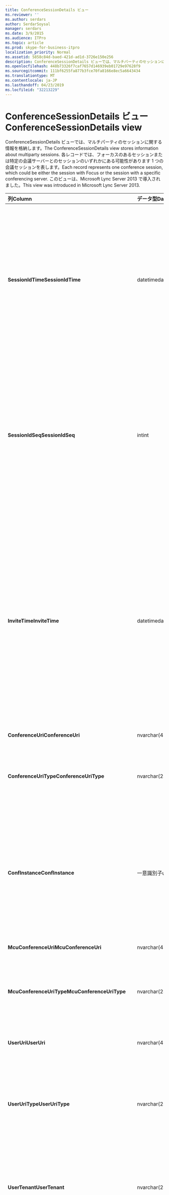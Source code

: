 ```yaml
---
title: ConferenceSessionDetails ビュー
ms.reviewer: ''
ms.author: serdars
author: SerdarSoysal
manager: serdars
ms.date: 3/9/2015
ms.audience: ITPro
ms.topic: article
ms.prod: skype-for-business-itpro
localization_priority: Normal
ms.assetid: 5858c84d-baed-421d-ad1d-3726e150e256
description: ConferenceSessionDetails ビューでは、マルチパーティのセッションに関する情報を格納します。 各レコードでは、フォーカスのあるセッションまたは特定の会議サーバーとのセッションのいずれかにある可能性があります 1 つの会議セッションを表します。 このビューは、Microsoft Lync Server 2013 で導入されました。
ms.openlocfilehash: 448b73326f7caf7657d146939eb01729e97628f9
ms.sourcegitcommit: 111bf6255fa877b3fce70fa8166e8ec5a6643434
ms.translationtype: MT
ms.contentlocale: ja-JP
ms.lasthandoff: 04/23/2019
ms.locfileid: "32213229"
---
```

# <a name="conferencesessiondetails-view"></a><span data-ttu-id="37cec-105">ConferenceSessionDetails ビュー</span><span class="sxs-lookup"><span data-stu-id="37cec-105">ConferenceSessionDetails view</span></span>
 
<span data-ttu-id="37cec-106">ConferenceSessionDetails ビューでは、マルチパーティのセッションに関する情報を格納します。</span><span class="sxs-lookup"><span data-stu-id="37cec-106">The ConferenceSessionDetails view stores information about multiparty sessions.</span></span> <span data-ttu-id="37cec-107">各レコードでは、フォーカスのあるセッションまたは特定の会議サーバーとのセッションのいずれかにある可能性があります 1 つの会議セッションを表します。</span><span class="sxs-lookup"><span data-stu-id="37cec-107">Each record represents one conference session, which could be either the session with Focus or the session with a specific conferencing server.</span></span> <span data-ttu-id="37cec-108">このビューは、Microsoft Lync Server 2013 で導入されました。</span><span class="sxs-lookup"><span data-stu-id="37cec-108">This view was introduced in Microsoft Lync Server 2013.</span></span>
  
|<span data-ttu-id="37cec-109">**列**</span><span class="sxs-lookup"><span data-stu-id="37cec-109">**Column**</span></span>|<span data-ttu-id="37cec-110">**データ型**</span><span class="sxs-lookup"><span data-stu-id="37cec-110">**Data Type**</span></span>|<span data-ttu-id="37cec-111">**詳細**</span><span class="sxs-lookup"><span data-stu-id="37cec-111">**Details**</span></span>|
|:-----|:-----|:-----|
|<span data-ttu-id="37cec-112">**SessionIdTime**</span><span class="sxs-lookup"><span data-stu-id="37cec-112">**SessionIdTime**</span></span> <br/> |<span data-ttu-id="37cec-113">datetime</span><span class="sxs-lookup"><span data-stu-id="37cec-113">datetime</span></span>  <br/> |<span data-ttu-id="37cec-114">セッションの要求の時間です。</span><span class="sxs-lookup"><span data-stu-id="37cec-114">Time of session request.</span></span> <span data-ttu-id="37cec-115">セッションを一意に識別するのには SessionIdSeq と組み合わせてを使用します。</span><span class="sxs-lookup"><span data-stu-id="37cec-115">Used in conjunction with SessionIdSeq to uniquely identify a session.</span></span> <span data-ttu-id="37cec-116">[Skype のビジネス サーバー 2015 のテーブル」ダイアログ ボックス](dialogs.md)の詳細についてを参照してください。</span><span class="sxs-lookup"><span data-stu-id="37cec-116">See the [Dialogs table in Skype for Business Server 2015](dialogs.md) for more information.</span></span> <br/> |
|<span data-ttu-id="37cec-117">**SessionIdSeq**</span><span class="sxs-lookup"><span data-stu-id="37cec-117">**SessionIdSeq**</span></span> <br/> |<span data-ttu-id="37cec-118">int</span><span class="sxs-lookup"><span data-stu-id="37cec-118">int</span></span>  <br/> |<span data-ttu-id="37cec-119">セッションを識別する ID 番号。</span><span class="sxs-lookup"><span data-stu-id="37cec-119">ID number to identify the session.</span></span> <span data-ttu-id="37cec-120">セッションを一意に識別するのには SessionIdTime と組み合わせてを使用します。</span><span class="sxs-lookup"><span data-stu-id="37cec-120">Used in conjunction with SessionIdTime to uniquely identify a session.</span></span> <span data-ttu-id="37cec-121">[Skype のビジネス サーバー 2015 のテーブル」ダイアログ ボックス](dialogs.md)の詳細についてを参照してください。</span><span class="sxs-lookup"><span data-stu-id="37cec-121">See the [Dialogs table in Skype for Business Server 2015](dialogs.md) for more information.</span></span> <br/> |
|<span data-ttu-id="37cec-122">**InviteTime**</span><span class="sxs-lookup"><span data-stu-id="37cec-122">**InviteTime**</span></span> <br/> |<span data-ttu-id="37cec-123">datetime</span><span class="sxs-lookup"><span data-stu-id="37cec-123">datetime</span></span>  <br/> |<span data-ttu-id="37cec-124">最初の INVITE 要求の時間です。</span><span class="sxs-lookup"><span data-stu-id="37cec-124">Time of the first INVITE request.</span></span> <span data-ttu-id="37cec-125">このフィールドは通常、セッションの初期の INVITE メッセージから生成されたデータが設定されます。</span><span class="sxs-lookup"><span data-stu-id="37cec-125">This field is typically populated by data generated from the initial INVITE message in the session.</span></span> <span data-ttu-id="37cec-126">招待メッセージが表示されない場合は、日付と時刻の最初の関連する SIP メッセージ (BYE、[キャンセル]、メッセージ、または情報) を持つフィールドが設定されます。</span><span class="sxs-lookup"><span data-stu-id="37cec-126">If there is no INVITE message then the field is populated with the date and time of the first relevant SIP message (BYE, CANCEL, MESSAGE, or INFO).</span></span>  <br/> |
|<span data-ttu-id="37cec-127">**ConferenceUri**</span><span class="sxs-lookup"><span data-stu-id="37cec-127">**ConferenceUri**</span></span> <br/> |<span data-ttu-id="37cec-128">nvarchar(450)</span><span class="sxs-lookup"><span data-stu-id="37cec-128">nvarchar(450)</span></span>  <br/> |<span data-ttu-id="37cec-129">会議の URI。</span><span class="sxs-lookup"><span data-stu-id="37cec-129">URI of the conference.</span></span>  <br/> |
|<span data-ttu-id="37cec-130">**ConferenceUriType**</span><span class="sxs-lookup"><span data-stu-id="37cec-130">**ConferenceUriType**</span></span> <br/> |<span data-ttu-id="37cec-131">nvarchar(256)</span><span class="sxs-lookup"><span data-stu-id="37cec-131">nvarchar(256)</span></span>  <br/> |<span data-ttu-id="37cec-132">電話会議 URI の種類。</span><span class="sxs-lookup"><span data-stu-id="37cec-132">Type of conference URI.</span></span> <span data-ttu-id="37cec-133">詳細については、 [UriTypes テーブル](uritypes.md)を参照してください。</span><span class="sxs-lookup"><span data-stu-id="37cec-133">See the [UriTypes table](uritypes.md) for more information.</span></span> <br/> |
|<span data-ttu-id="37cec-134">**ConfInstance**</span><span class="sxs-lookup"><span data-stu-id="37cec-134">**ConfInstance**</span></span> <br/> |<span data-ttu-id="37cec-135">一意識別子</span><span class="sxs-lookup"><span data-stu-id="37cec-135">uniqueidentifier</span></span>  <br/> |<span data-ttu-id="37cec-136">定期的な会議のインスタンスを区別する識別子です。</span><span class="sxs-lookup"><span data-stu-id="37cec-136">Identifier that differentiates between instances of recurring conferences.</span></span> <span data-ttu-id="37cec-137">各定期的な会議のインスタンスには、別の ConfInstance 値が同じ ConferenceURI があります。</span><span class="sxs-lookup"><span data-stu-id="37cec-137">Each recurring conference instance has the same ConferenceURI but a different ConfInstance value.</span></span>  <br/> |
|<span data-ttu-id="37cec-138">**McuConferenceUri**</span><span class="sxs-lookup"><span data-stu-id="37cec-138">**McuConferenceUri**</span></span> <br/> |<span data-ttu-id="37cec-139">nvarchar(450)</span><span class="sxs-lookup"><span data-stu-id="37cec-139">nvarchar(450)</span></span>  <br/> |<span data-ttu-id="37cec-140">会議サーバーの URI。</span><span class="sxs-lookup"><span data-stu-id="37cec-140">URI of the conferencing server.</span></span>  <br/> |
|<span data-ttu-id="37cec-141">**McuConferenceUriType**</span><span class="sxs-lookup"><span data-stu-id="37cec-141">**McuConferenceUriType**</span></span> <br/> |<span data-ttu-id="37cec-142">nvarchar(256)</span><span class="sxs-lookup"><span data-stu-id="37cec-142">nvarchar(256)</span></span>  <br/> |<span data-ttu-id="37cec-143">会議サーバーの URI の種類です。</span><span class="sxs-lookup"><span data-stu-id="37cec-143">Type of conferencing server URI.</span></span> <span data-ttu-id="37cec-144">詳細については、 [UriTypes テーブル](uritypes.md)を参照してください。</span><span class="sxs-lookup"><span data-stu-id="37cec-144">See the [UriTypes table](uritypes.md) for more information.</span></span> <br/> |
|<span data-ttu-id="37cec-145">**UserUri**</span><span class="sxs-lookup"><span data-stu-id="37cec-145">**UserUri**</span></span> <br/> |<span data-ttu-id="37cec-146">nvarchar(450)</span><span class="sxs-lookup"><span data-stu-id="37cec-146">nvarchar(450)</span></span>  <br/> |<span data-ttu-id="37cec-147">セッションに関連するユーザーの URI。</span><span class="sxs-lookup"><span data-stu-id="37cec-147">URI of the user involved in the session.</span></span>  <br/> |
|<span data-ttu-id="37cec-148">**UserUriType**</span><span class="sxs-lookup"><span data-stu-id="37cec-148">**UserUriType**</span></span> <br/> |<span data-ttu-id="37cec-149">nvarchar(256)</span><span class="sxs-lookup"><span data-stu-id="37cec-149">nvarchar(256)</span></span>  <br/> |<span data-ttu-id="37cec-150">セッションの一部であったが、ユーザーの URI の種類です。</span><span class="sxs-lookup"><span data-stu-id="37cec-150">Type of URI of the user whose was part of the session.</span></span> <span data-ttu-id="37cec-151">詳細については、 [UriTypes テーブル](uritypes.md)を参照してください。</span><span class="sxs-lookup"><span data-stu-id="37cec-151">See the [UriTypes table](uritypes.md) for more information.</span></span> <br/> |
|<span data-ttu-id="37cec-152">**UserTenant**</span><span class="sxs-lookup"><span data-stu-id="37cec-152">**UserTenant**</span></span> <br/> |<span data-ttu-id="37cec-153">nvarchar(256)</span><span class="sxs-lookup"><span data-stu-id="37cec-153">nvarchar(256)</span></span>  <br/> |<span data-ttu-id="37cec-154">セッションの一部であったが、ユーザーのテナントです。</span><span class="sxs-lookup"><span data-stu-id="37cec-154">Tenant of the user whose was part of the session.</span></span> <span data-ttu-id="37cec-155">詳細については[テナントのテーブル](tenants.md)を参照してください。</span><span class="sxs-lookup"><span data-stu-id="37cec-155">See the [Tenants table](tenants.md) for more information.</span></span> <br/> |
|<span data-ttu-id="37cec-156">**UserEndpointId**</span><span class="sxs-lookup"><span data-stu-id="37cec-156">**UserEndpointId**</span></span> <br/> |<span data-ttu-id="37cec-157">一意識別子</span><span class="sxs-lookup"><span data-stu-id="37cec-157">uniqueidentifier</span></span>  <br/> |<span data-ttu-id="37cec-158">セッションの一部であったが、ユーザーの一意の識別子です。</span><span class="sxs-lookup"><span data-stu-id="37cec-158">Unique identifier of the user whose was part of the session.</span></span>  <br/> |
|<span data-ttu-id="37cec-159">**EndTime**</span><span class="sxs-lookup"><span data-stu-id="37cec-159">**EndTime**</span></span> <br/> |<span data-ttu-id="37cec-160">datetime</span><span class="sxs-lookup"><span data-stu-id="37cec-160">datetime</span></span>  <br/> |<span data-ttu-id="37cec-161">セッションの終了時間です。</span><span class="sxs-lookup"><span data-stu-id="37cec-161">End time of the session.</span></span>  <br/> |
|<span data-ttu-id="37cec-162">**ConferenceClientVersion**</span><span class="sxs-lookup"><span data-stu-id="37cec-162">**ConferenceClientVersion**</span></span> <br/> |<span data-ttu-id="37cec-163">nvarchar(256)</span><span class="sxs-lookup"><span data-stu-id="37cec-163">nvarchar(256)</span></span>  <br/> |<span data-ttu-id="37cec-164">会議サーバーのバージョンです。</span><span class="sxs-lookup"><span data-stu-id="37cec-164">Version of conference server.</span></span>  <br/> |
|<span data-ttu-id="37cec-165">**ConferenceClientType**</span><span class="sxs-lookup"><span data-stu-id="37cec-165">**ConferenceClientType**</span></span> <br/> |<span data-ttu-id="37cec-166">int</span><span class="sxs-lookup"><span data-stu-id="37cec-166">int</span></span>  <br/> |<span data-ttu-id="37cec-167">会議サーバーの種類です。</span><span class="sxs-lookup"><span data-stu-id="37cec-167">Type of conference server.</span></span> <span data-ttu-id="37cec-168">詳細については、 [UserAgentDef テーブル](useragentdef.md)を参照してください。</span><span class="sxs-lookup"><span data-stu-id="37cec-168">See the [UserAgentDef table](useragentdef.md) for more information.</span></span> <br/> |
|<span data-ttu-id="37cec-169">**ConferenceCategory**</span><span class="sxs-lookup"><span data-stu-id="37cec-169">**ConferenceCategory**</span></span> <br/> |<span data-ttu-id="37cec-170">nvarchar(64)</span><span class="sxs-lookup"><span data-stu-id="37cec-170">nvarchar(64)</span></span>  <br/> |<span data-ttu-id="37cec-171">会議サーバーのカテゴリです。</span><span class="sxs-lookup"><span data-stu-id="37cec-171">Conference server category.</span></span>  <br/> |
|<span data-ttu-id="37cec-172">**UserClientVersion**</span><span class="sxs-lookup"><span data-stu-id="37cec-172">**UserClientVersion**</span></span> <br/> |<span data-ttu-id="37cec-173">nvarchar(256)</span><span class="sxs-lookup"><span data-stu-id="37cec-173">nvarchar(256)</span></span>  <br/> |<span data-ttu-id="37cec-174">セッションに参加したユーザーが使用するクライアントのバージョンです。</span><span class="sxs-lookup"><span data-stu-id="37cec-174">Version of client used by the user who participated in the session.</span></span>  <br/> |
|<span data-ttu-id="37cec-175">**UserClientType**</span><span class="sxs-lookup"><span data-stu-id="37cec-175">**UserClientType**</span></span> <br/> |<span data-ttu-id="37cec-176">int</span><span class="sxs-lookup"><span data-stu-id="37cec-176">int</span></span>  <br/> |<span data-ttu-id="37cec-177">セッションに参加したユーザーによって使用されるクライアントです。</span><span class="sxs-lookup"><span data-stu-id="37cec-177">Client used by the user who participated in the session.</span></span> <span data-ttu-id="37cec-178">詳細については、 [UserAgentDef テーブル](useragentdef.md)を参照してください。</span><span class="sxs-lookup"><span data-stu-id="37cec-178">See the [UserAgentDef table](useragentdef.md) for more details.</span></span> <br/> |
|<span data-ttu-id="37cec-179">**UserClientCategory**</span><span class="sxs-lookup"><span data-stu-id="37cec-179">**UserClientCategory**</span></span> <br/> |<span data-ttu-id="37cec-180">nvarchar(64)</span><span class="sxs-lookup"><span data-stu-id="37cec-180">nvarchar(64)</span></span>  <br/> |<span data-ttu-id="37cec-181">セッションの一部であったユーザーが使用するクライアントのカテゴリの名前です。</span><span class="sxs-lookup"><span data-stu-id="37cec-181">Name of the category of the client used by the user who was part of the session.</span></span>  <br/> |
|<span data-ttu-id="37cec-182">**OnBehalfOfUri**</span><span class="sxs-lookup"><span data-stu-id="37cec-182">**OnBehalfOfUri**</span></span> <br/> |<span data-ttu-id="37cec-183">nvarchar(450)</span><span class="sxs-lookup"><span data-stu-id="37cec-183">nvarchar(450)</span></span>  <br/> |<span data-ttu-id="37cec-184">セッションが開始したユーザーの URI。</span><span class="sxs-lookup"><span data-stu-id="37cec-184">URI of the user on whose behalf the session was started.</span></span>  <br/> |
|<span data-ttu-id="37cec-185">**OnBehalfOfUriType**</span><span class="sxs-lookup"><span data-stu-id="37cec-185">**OnBehalfOfUriType**</span></span> <br/> |<span data-ttu-id="37cec-186">nvarchar(256)</span><span class="sxs-lookup"><span data-stu-id="37cec-186">nvarchar(256)</span></span>  <br/> |<span data-ttu-id="37cec-187">セッションが開始したユーザーの URI の種類です。</span><span class="sxs-lookup"><span data-stu-id="37cec-187">Type of URI of the user on whose behalf the session was started.</span></span> <span data-ttu-id="37cec-188">詳細については、 [UriTypes テーブル](uritypes.md)を参照してください。</span><span class="sxs-lookup"><span data-stu-id="37cec-188">See the [UriTypes table](uritypes.md) for more information.</span></span> <br/> |
|<span data-ttu-id="37cec-189">**OnBehalfOfTenant**</span><span class="sxs-lookup"><span data-stu-id="37cec-189">**OnBehalfOfTenant**</span></span> <br/> |<span data-ttu-id="37cec-190">nvarchar(256)</span><span class="sxs-lookup"><span data-stu-id="37cec-190">nvarchar(256)</span></span>  <br/> |<span data-ttu-id="37cec-191">テナントのユーザーのセッションを開始したユーザーの代わりにします。</span><span class="sxs-lookup"><span data-stu-id="37cec-191">Tenant of the user whose on behalf the session was started.</span></span> <span data-ttu-id="37cec-192">詳細については[テナントのテーブル](tenants.md)を参照してください。</span><span class="sxs-lookup"><span data-stu-id="37cec-192">See the [Tenants table](tenants.md) for more information.</span></span> <br/> |
|<span data-ttu-id="37cec-193">**ReferredByUri**</span><span class="sxs-lookup"><span data-stu-id="37cec-193">**ReferredByUri**</span></span> <br/> |<span data-ttu-id="37cec-194">nvarchar(450)</span><span class="sxs-lookup"><span data-stu-id="37cec-194">nvarchar(450)</span></span>  <br/> |<span data-ttu-id="37cec-195">セッションを参照しているユーザーの URI。</span><span class="sxs-lookup"><span data-stu-id="37cec-195">URI of the user who referred the session.</span></span>  <br/> |
|<span data-ttu-id="37cec-196">**ReferredByUriType**</span><span class="sxs-lookup"><span data-stu-id="37cec-196">**ReferredByUriType**</span></span> <br/> |<span data-ttu-id="37cec-197">nvarchar(256)</span><span class="sxs-lookup"><span data-stu-id="37cec-197">nvarchar(256)</span></span>  <br/> |<span data-ttu-id="37cec-198">セッションを参照しているユーザーの URI の種類です。</span><span class="sxs-lookup"><span data-stu-id="37cec-198">Type of URI of the user who referred the session.</span></span> <span data-ttu-id="37cec-199">詳細については、 [UriTypes テーブル](uritypes.md)を参照してください。</span><span class="sxs-lookup"><span data-stu-id="37cec-199">See the [UriTypes table](uritypes.md) for more information.</span></span> <br/> |
|<span data-ttu-id="37cec-200">**ReferredByUriTenant**</span><span class="sxs-lookup"><span data-stu-id="37cec-200">**ReferredByUriTenant**</span></span> <br/> |<span data-ttu-id="37cec-201">nvarchar(256)</span><span class="sxs-lookup"><span data-stu-id="37cec-201">nvarchar(256)</span></span>  <br/> |<span data-ttu-id="37cec-202">セッションを参照しているユーザーのテナントです。</span><span class="sxs-lookup"><span data-stu-id="37cec-202">Tenant of the user who referred the session.</span></span> <span data-ttu-id="37cec-203">詳細については[テナントのテーブル](tenants.md)を参照してください。</span><span class="sxs-lookup"><span data-stu-id="37cec-203">See the [Tenants table](tenants.md) for more information.</span></span> <br/> |
|<span data-ttu-id="37cec-204">**DialogId**</span><span class="sxs-lookup"><span data-stu-id="37cec-204">**DialogId**</span></span> <br/> |<span data-ttu-id="37cec-205">varstring(775)</span><span class="sxs-lookup"><span data-stu-id="37cec-205">varstring(775)</span></span>  <br/> |<span data-ttu-id="37cec-206">SIP ダイアログの id。</span><span class="sxs-lookup"><span data-stu-id="37cec-206">SIP dialog ID.</span></span> <span data-ttu-id="37cec-207">形式は、します。</span><span class="sxs-lookup"><span data-stu-id="37cec-207">The format is</span></span>  <br/> <span data-ttu-id="37cec-208">: ダイアログ; タグからタグに</span><span class="sxs-lookup"><span data-stu-id="37cec-208">:dialog;from-tag;to-tag</span></span>  <br/> |
|<span data-ttu-id="37cec-209">**ReplaceDialogIdTime**</span><span class="sxs-lookup"><span data-stu-id="37cec-209">**ReplaceDialogIdTime**</span></span> <br/> |<span data-ttu-id="37cec-210">datetime</span><span class="sxs-lookup"><span data-stu-id="37cec-210">datetime</span></span>  <br/> |<span data-ttu-id="37cec-211">現在のセッションによって置き換えられたダイアログ ボックスを識別する ID 番号。</span><span class="sxs-lookup"><span data-stu-id="37cec-211">ID number to identify the dialog which was replaced by current session.</span></span> <span data-ttu-id="37cec-212">[Skype のビジネス サーバー 2015 のテーブル」ダイアログ ボックス](dialogs.md)の詳細についてを参照してください。</span><span class="sxs-lookup"><span data-stu-id="37cec-212">See the [Dialogs table in Skype for Business Server 2015](dialogs.md) for more information.</span></span> <br/> |
|<span data-ttu-id="37cec-213">**ReplaceDialogIdSeq**</span><span class="sxs-lookup"><span data-stu-id="37cec-213">**ReplaceDialogIdSeq**</span></span> <br/> |<span data-ttu-id="37cec-214">int</span><span class="sxs-lookup"><span data-stu-id="37cec-214">int</span></span>  <br/> |<span data-ttu-id="37cec-215">セッションを識別する ID 番号。</span><span class="sxs-lookup"><span data-stu-id="37cec-215">ID number to identify the session.</span></span> <span data-ttu-id="37cec-216">このセッションによって置き換えられるセッションを一意に識別するのには ReplaceDialogIdTime と組み合わせて使用します。</span><span class="sxs-lookup"><span data-stu-id="37cec-216">Used in conjunction with ReplaceDialogIdTime to uniquely identify a session that is replaced by this session.</span></span> <span data-ttu-id="37cec-217">[Skype のビジネス サーバー 2015 のテーブル」ダイアログ ボックス](dialogs.md)の詳細についてを参照してください。</span><span class="sxs-lookup"><span data-stu-id="37cec-217">See the [Dialogs table in Skype for Business Server 2015](dialogs.md) for more information.</span></span> <br/> |
|<span data-ttu-id="37cec-218">**ReplacesDialogId**</span><span class="sxs-lookup"><span data-stu-id="37cec-218">**ReplacesDialogId**</span></span> <br/> |<span data-ttu-id="37cec-219">varchar(775)</span><span class="sxs-lookup"><span data-stu-id="37cec-219">varchar(775)</span></span>  <br/> |<span data-ttu-id="37cec-220">セッションの置換] ダイアログの ID を SIP します。</span><span class="sxs-lookup"><span data-stu-id="37cec-220">SIP dialog ID the session replaces.</span></span> <span data-ttu-id="37cec-221">フォーマット、です。</span><span class="sxs-lookup"><span data-stu-id="37cec-221">The format of the is:</span></span>  <br/> <span data-ttu-id="37cec-222">ダイアログ; タグからタグに</span><span class="sxs-lookup"><span data-stu-id="37cec-222">dialog;from-tag;to-tag</span></span>  <br/> |
|<span data-ttu-id="37cec-223">**IsStartedByConfServer**</span><span class="sxs-lookup"><span data-stu-id="37cec-223">**IsStartedByConfServer**</span></span> <br/> |<span data-ttu-id="37cec-224">bit</span><span class="sxs-lookup"><span data-stu-id="37cec-224">bit</span></span>  <br/> |<span data-ttu-id="37cec-225">会議サーバーでセッションを開始したかどうかを示します。</span><span class="sxs-lookup"><span data-stu-id="37cec-225">Indicates whether the session was started by the conferencing server.</span></span>  <br/> |
|<span data-ttu-id="37cec-226">**IsEndedByConfServer**</span><span class="sxs-lookup"><span data-stu-id="37cec-226">**IsEndedByConfServer**</span></span> <br/> |<span data-ttu-id="37cec-227">bit</span><span class="sxs-lookup"><span data-stu-id="37cec-227">bit</span></span>  <br/> |<span data-ttu-id="37cec-228">会議サーバーによってセッションが終了したかどうかを示します。</span><span class="sxs-lookup"><span data-stu-id="37cec-228">Indicates whether the session was ended by the conferencing server.</span></span>  <br/> |
|<span data-ttu-id="37cec-229">**IsUserInternal**</span><span class="sxs-lookup"><span data-stu-id="37cec-229">**IsUserInternal**</span></span> <br/> |<span data-ttu-id="37cec-230">bit</span><span class="sxs-lookup"><span data-stu-id="37cec-230">bit</span></span>  <br/> |<span data-ttu-id="37cec-231">内部ネットワークからユーザーにログインするかどうかを示します。</span><span class="sxs-lookup"><span data-stu-id="37cec-231">Indicates whether the user logged on from the internal network.</span></span>  <br/> |
|<span data-ttu-id="37cec-232">**ResponseTime**</span><span class="sxs-lookup"><span data-stu-id="37cec-232">**ResponseTime**</span></span> <br/> |<span data-ttu-id="37cec-233">datetime</span><span class="sxs-lookup"><span data-stu-id="37cec-233">datetime</span></span>  <br/> |<span data-ttu-id="37cec-234">最初の INVITE メッセージへの応答の時間です。</span><span class="sxs-lookup"><span data-stu-id="37cec-234">Time of the response to the first INVITE message.</span></span> <span data-ttu-id="37cec-235">このフィールドは通常、セッションの初期の INVITE メッセージから生成されたデータが設定されます。</span><span class="sxs-lookup"><span data-stu-id="37cec-235">This field is typically populated by data generated from the initial INVITE message in the session.</span></span> <span data-ttu-id="37cec-236">招待メッセージが表示されない場合は、日付と時刻の最初の関連する SIP メッセージ (BYE、[キャンセル]、メッセージ、または情報) を持つフィールドが設定されます。</span><span class="sxs-lookup"><span data-stu-id="37cec-236">If there is no INVITE message then the field is populated with the date and time of the first relevant SIP message (BYE, CANCEL, MESSAGE, or INFO).</span></span>  <br/> |
|<span data-ttu-id="37cec-237">**ResponseCode**</span><span class="sxs-lookup"><span data-stu-id="37cec-237">**ResponseCode**</span></span> <br/> |<span data-ttu-id="37cec-238">int</span><span class="sxs-lookup"><span data-stu-id="37cec-238">int</span></span>  <br/> |<span data-ttu-id="37cec-239">セッションへの招待に SIP 応答コード。</span><span class="sxs-lookup"><span data-stu-id="37cec-239">SIP response code to the session invitation.</span></span> <span data-ttu-id="37cec-240">このフィールドは通常、セッションの初期の INVITE メッセージから生成されたデータが設定されます。</span><span class="sxs-lookup"><span data-stu-id="37cec-240">This field is typically populated by data generated from the initial INVITE message in the session.</span></span> <span data-ttu-id="37cec-241">招待メッセージが表示されない場合は、日付と時刻の最初の関連する SIP メッセージ (BYE、[キャンセル]、メッセージ、または情報) を持つフィールドが設定されます。</span><span class="sxs-lookup"><span data-stu-id="37cec-241">If there is no INVITE message then the field is populated with the date and time of the first relevant SIP message (BYE, CANCEL, MESSAGE, or INFO).</span></span>  <br/> |
|<span data-ttu-id="37cec-242">**DiagnosticId**</span><span class="sxs-lookup"><span data-stu-id="37cec-242">**DiagnosticId**</span></span> <br/> |<span data-ttu-id="37cec-243">int</span><span class="sxs-lookup"><span data-stu-id="37cec-243">int</span></span>  <br/> |<span data-ttu-id="37cec-244">診断 ID は、セッションから SIP ヘッダーを取得します。</span><span class="sxs-lookup"><span data-stu-id="37cec-244">Diagnostic ID captured from session SIP headers.</span></span>  <br/> |
|<span data-ttu-id="37cec-245">**コンテンツ タイプ**</span><span class="sxs-lookup"><span data-stu-id="37cec-245">**ContentType**</span></span> <br/> |<span data-ttu-id="37cec-246">nvarchar(256)</span><span class="sxs-lookup"><span data-stu-id="37cec-246">nvarchar(256)</span></span>  <br/> |<span data-ttu-id="37cec-247">セッションのコンテンツ タイプ。</span><span class="sxs-lookup"><span data-stu-id="37cec-247">Content type for the session.</span></span>  <br/> |
|<span data-ttu-id="37cec-248">**FrontEnd**</span><span class="sxs-lookup"><span data-stu-id="37cec-248">**FrontEnd**</span></span> <br/> |<span data-ttu-id="37cec-249">nvarchar(256)</span><span class="sxs-lookup"><span data-stu-id="37cec-249">nvarchar(256)</span></span>  <br/> |<span data-ttu-id="37cec-250">セッションのデータをキャプチャするフロント エンド サーバーの FQDN です。</span><span class="sxs-lookup"><span data-stu-id="37cec-250">FQDN of the Front End server that captured the data for the session.</span></span>  <br/> |
|<span data-ttu-id="37cec-251">**Pool**</span><span class="sxs-lookup"><span data-stu-id="37cec-251">**Pool**</span></span> <br/> |<span data-ttu-id="37cec-252">nvarchar(256)</span><span class="sxs-lookup"><span data-stu-id="37cec-252">nvarchar(256)</span></span>  <br/> |<span data-ttu-id="37cec-253">セッションのデータをキャプチャするプールの FQDN です。</span><span class="sxs-lookup"><span data-stu-id="37cec-253">FQDN of the pool that captured the data for the session.</span></span>  <br/> |
|<span data-ttu-id="37cec-254">**MediationServer**</span><span class="sxs-lookup"><span data-stu-id="37cec-254">**MediationServer**</span></span> <br/> |<span data-ttu-id="37cec-255">nvarchar(256)</span><span class="sxs-lookup"><span data-stu-id="37cec-255">nvarchar(256)</span></span>  <br/> |<span data-ttu-id="37cec-256">仲介サーバーがセッションに参加したユーザーが使用します。</span><span class="sxs-lookup"><span data-stu-id="37cec-256">Mediation Server used by the user who participated in the session.</span></span>  <br/> |
|<span data-ttu-id="37cec-257">**ゲートウェイ**</span><span class="sxs-lookup"><span data-stu-id="37cec-257">**Gateway**</span></span> <br/> |<span data-ttu-id="37cec-258">nvarchar(256)</span><span class="sxs-lookup"><span data-stu-id="37cec-258">nvarchar(256)</span></span>  <br/> |<span data-ttu-id="37cec-259">参加したユーザーが使用するゲートウェイ セッションです。</span><span class="sxs-lookup"><span data-stu-id="37cec-259">Gateway used by the user who participated the session.</span></span>  <br/> |
|<span data-ttu-id="37cec-260">**EdgeServer**</span><span class="sxs-lookup"><span data-stu-id="37cec-260">**EdgeServer**</span></span> <br/> |<span data-ttu-id="37cec-261">nvarchar(256)</span><span class="sxs-lookup"><span data-stu-id="37cec-261">nvarchar(256)</span></span>  <br/> |<span data-ttu-id="37cec-262">セッションに参加したユーザーが使用するエッジ サーバーの FQDN です。</span><span class="sxs-lookup"><span data-stu-id="37cec-262">FQDN of the Edge server used by the user who participated in the session.</span></span>  <br/> |
|<span data-ttu-id="37cec-263">**UserFlag**</span><span class="sxs-lookup"><span data-stu-id="37cec-263">**UserFlag**</span></span> <br/> |<span data-ttu-id="37cec-264">smallint</span><span class="sxs-lookup"><span data-stu-id="37cec-264">smallint</span></span>  <br/> |<span data-ttu-id="37cec-265">セッションに参加したユーザーの属性を示します。</span><span class="sxs-lookup"><span data-stu-id="37cec-265">Indicates the attributes of the user who participated in the session.</span></span> <span data-ttu-id="37cec-266">許可された次の属性の定義。</span><span class="sxs-lookup"><span data-stu-id="37cec-266">The following attribute definitions allowed:</span></span>  <br/> <span data-ttu-id="37cec-267">0x01 - デスクトップ電話と統合</span><span class="sxs-lookup"><span data-stu-id="37cec-267">0x01 - Integrated with desktop phone</span></span>  <br/> |
|<span data-ttu-id="37cec-268">**CallFlag**</span><span class="sxs-lookup"><span data-stu-id="37cec-268">**CallFlag**</span></span> <br/> |<span data-ttu-id="37cec-269">smallint</span><span class="sxs-lookup"><span data-stu-id="37cec-269">smallint</span></span>  <br/> |<span data-ttu-id="37cec-270">呼び出し属性を示します。</span><span class="sxs-lookup"><span data-stu-id="37cec-270">Indicates the call attributes.</span></span> <span data-ttu-id="37cec-271">次の属性の定義が使用できます。</span><span class="sxs-lookup"><span data-stu-id="37cec-271">The following attribute definitions are allowed:</span></span>  <br/> <span data-ttu-id="37cec-272">0x01 - Session0 を再試行します。</span><span class="sxs-lookup"><span data-stu-id="37cec-272">0x01 - Retried Session0</span></span>  <br/> <span data-ttu-id="37cec-273">x02 の応答グループの代わりに、エージェントによって行われた呼び出し</span><span class="sxs-lookup"><span data-stu-id="37cec-273">x02 - A call made by agent on behalf of a Response Group</span></span>  <br/> |
   

